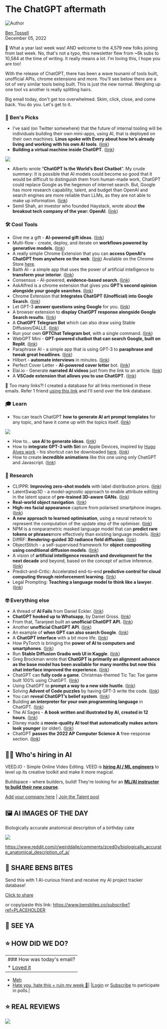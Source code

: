 # The ChatGPT aftermath

![Author](https://media.beehiiv.com/cdn-cgi/image/fit=scale-down,format=auto,onerror=redirect,quality=80/uploads/user/profile_picture/fc858b4d-39e3-4be1-abf4-2b55504e21a2/thumb_uJ4UYake_400x400.jpg)

[Ben Tossell](https://www.twitter.com/bentossell)\
December 05, 2022

🥵 What a year last week was! AND welcome to the 4,579 new folks joining from last week. No, that's not a typo, this newsletter flew from ~6k subs to 10,584 at the time of writing. It really means a lot. I'm loving this, I hope you are too!

With the release of ChatGPT, there has been a wave tsunami of tools built, unofficial APIs, chrome extensions and more. You'll see below there are a lot of very similar tools being built. This is just the new normal. Weighing up one tool vs another is really splitting hairs.

Big email today, don't get too overwhelmed. Skim, click, close, and come back. You do you. Let's get to it.

### **🤌 Ben's Picks**

- I’ve said (on Twitter somewhere) that the future of internal tooling will be individuals building their own mini-apps, using AI, that is deployed on their own machines. **Linus spoke with Every about how he’s already living and working with his own AI tools**. ([<u>link</u>](https://every.to/superorganizers/linus-lee-is-living-with-ai))
- **Building a virtual machine inside ChatGPT**. ([<u>link</u>](https://www.engraved.blog/building-a-virtual-machine-inside/))

![](https://media.beehiiv.com/cdn-cgi/image/fit=scale-down,format=auto,onerror=redirect,quality=80/uploads/asset/file/c8a94a15-e2f4-461d-8e76-18402b905de4/image-20.png)

- Alberto wrote “**ChatGPT Is the World’s Best Chatbot**”. My crude summary: It is possible that AI models could become so good that it would be difficult to distinguish them from human-made work, ChatGPT could replace Google as the hegemon of internet search. But, Google has more research capability, talent, and budget than OpenAI and search engines are more reliable than LLMs, as they are not able to make up information. ([<u>link</u>](https://thealgorithmicbridge.substack.com/p/chatgpt-is-the-worlds-best-chatbot))
- Semil Shah, an investor who founded Haystack, wrote about **the breakout tech company of the year: OpenAI**. ([<u>link</u>](https://semilshah.com/2022/12/03/the-breakout-tech-company-of-2022/))

### **🛠️ Cool Tools**

- Give me a gift - **AI-powered gift ideas**. ([<u>link</u>](https://givemegiftideas.com/))
- Multi-flow - create, deploy, and iterate on **workflows powered by generative models**. ([<u>link</u>](https://www.multi.tech/))
- A really simple Chrome Extension that you can **access OpenAI's ChatGPT from anywhere on the web**. ([<u>link</u>](https://github.com/kazuki-sf/ChatGPT_Extension)) Available on the Chrome Store [<u>here</u>](https://chrome.google.com/webstore/detail/chatgpt-chrome-extension/cdjifpfganmhoojfclednjdnnpooaojb).
- Baith AI - a simple app that uses the power of artificial intelligence to **transform your interior**. ([<u>link</u>](https://huggingface.co/spaces/Xhaheen/Baith-al-suroor))
- Consensus - AI-powered, **evidence-based search**. ([<u>link</u>](https://consensus.app/))
- AskAlfred is a chrome extension that gives you **GPT’s second opinion alongside your google searches**. ([<u>link</u>](https://askalfred.co/))
- Chrome Extension that **Integrates ChatGPT (Unofficial) into Google Search**. ([<u>link</u>](https://github.com/ZohaibAhmed/ChatGPT-Google))
- Let GPT-3 **answer questions using Google** for you. ([<u>link</u>](https://github.com/ferrucc-io/gpt-google))
- A browser extension to **display ChatGPT response alongside Google Search results**. ([<u>link</u>](https://github.com/wong2/chat-gpt-google-extension))
- A **ChatGPT Telegram Bot** which can also draw using Stable Diffusion/DALLE. ([<u>link</u>](https://github.com/altryne/chatGPT-telegram-bot/))
- Run your own **GPTChat Telegram bot**, with a single command. ([<u>link</u>](https://github.com/m1guelpf/chatgpt-telegram))
- WebGPT Mini - **GPT-powered chatbot that can search Google, built on Replit**. ([<u>link</u>](https://replit.com/@ZacharyWitten/WebGPT-Mini#main.py))
- Paraphrase AI - a simple app that is using GPT-3 to **paraphrase and tweak great headlines**. ([<u>link</u>](https://paraphraseai.app/))
- Hilbert - **automate interviews** in minutes. ([<u>link</u>](https://hilbert.app/))
- Perfect Cover Letter - **AI-powered cover letter** bot. ([<u>link</u>](https://friendlybots.xyz/))
- Elai.io - Generate **narrated AI videos** just from the link to an article. ([<u>link</u>](https://elai.io/))
- A **VSCode extension that allows you to use ChatGPT**. ([<u>link</u>](https://github.com/mpociot/chatgpt-vscode))

👋 Too many links?! I created a database for all links mentioned in these emails. Refer 1 friend [using this link](https://www.bensbites.co/subscribe?ref=PLACEHOLDER) and I'll send over the link database.

### **🎓 Learn**

- You can teach ChatGPT **how to generate AI art prompt templates** for any topic, and have it come up with the topics itself. ([<u>link</u>](https://twitter.com/guyp/status/1599104300801617922))

![](https://media.beehiiv.com/cdn-cgi/image/fit=scale-down,format=auto,onerror=redirect,quality=80/uploads/asset/file/88b8186d-ee26-42aa-b2f5-e87acc159b57/FjEmWSWXwAAyJLV.jpeg)

- How to... **use AI to generate ideas**. ([<u>link</u>](https://oneusefulthing.substack.com/p/how-to-use-ai-to-generate-ideas))
- How to **integrate GPT-3 with Siri** on Apple Devices, inspired by [<u>Hugo Alves work</u>](https://twitter.com/Ugo_alves/status/1598670672309485569) - his shortcut can be downloaded [<u>here</u>](https://www.icloud.com/shortcuts/c0a2d251dbe242a0820dc2ed0cd0bba4). ([<u>link</u>](https://www.youtube.com/watch?v=f_gfsaUHJZM))
- How to create **incredible animations** like this one using only ChatGPT and Javascript. ([<u>link</u>](https://twitter.com/davipar/status/1599507163746996225))

### **🔬 Research**

- CLIPPR: **Improving zero-shot models** with label distribution priors. ([<u>link</u>](https://vision.huji.ac.il/clippr/))
- LatentSwap3D - a model-agnostic approach to enable attribute editing in the latent space of **pre-trained 3D-aware GANs**. ([<u>link</u>](https://arxiv.org/abs/2212.01381))
- **Real-world object navigation**. ([<u>link</u>](https://theophilegervet.github.io/projects/real-world-object-navigation/))
- **High-res facial appearance** capture from polarised smartphone images. ([<u>link</u>](https://dazinovic.github.io/polface/))
- **A new approach to learned optimisation**, using a neural network to represent the computation of the update step of the optimiser. ([<u>link</u>](https://arxiv.org/abs/2212.01055))
- NPM is a nonparametric masked language model that can **predict rare tokens or phrases**more effectively than existing language models. ([<u>link</u>](https://arxiv.org/abs/2212.01349))
- DiffRF: **Rendering-guided 3D radiance field diffusion**. ([<u>link</u>](https://sirwyver.github.io/DiffRF/))
- ObjectStitch - a self-supervised framework for **object compositing using conditional diffusion models**. ([<u>link</u>](https://arxiv.org/abs/2212.00932))
- A vision of **artificial intelligence research and development for the next decade** and beyond, based on the concept of active inference. ([<u>link</u>](https://arxiv.org/abs/2212.01354))
- Predict-and-Critic: Accelerated end-to-end **predictive control for cloud computing through reinforcement learning**. ([<u>link</u>](https://arxiv.org/abs/2212.01348))
- Legal Prompting: **Teaching a language model to think like a lawyer**. ([<u>link</u>](https://arxiv.org/abs/2212.01326))

### **🤓 Everything else**

- A thread of **AI Fails** from Daniel Eckler. ([<u>link</u>](https://twitter.com/daniel_eckler/status/1598690115819290626))
- **ChatGPT hooked up to Whatsapp**, by Daniel Gross. ([<u>link</u>](https://twitter.com/danielgross/status/1598735800497119232?s=12\&t=SUhZK8lw55hIRdPbfV-WgA))
- From that, Taranjeet built an **unofficial ChatGPT API.** ([<u>link</u>](https://github.com/taranjeet/chatgpt-api))
- Another **unofficial ChatGPT API**. ([<u>link</u>](https://github.com/transitive-bullshit/chatgpt-api))
- An example of **when GPT can also search Google**. ([<u>link</u>](https://twitter.com/yoheinakajima/status/1598775488230883328))
- A **ChatGPT interface** with a bit more life. ([<u>link</u>](https://twitter.com/m1guelpf/status/1598778861487271936?s=12\&t=YtHgW_UFHk7k9X5sSeuGSA))
- How PyTorch is bringing the **power of AI to computers and smartphones**. ([<u>link</u>](https://ai.facebook.com/blog/pytorch-ai-smartphones-computers/))
- Run **Stable Diffusion Gradio web UI in Kaggle**. ([<u>link</u>](https://www.kaggle.com/code/camenduru/stable-diffusion-webui-kaggle))
- Greg Brockman wrote that **ChatGPT is primarily an alignment advance as the base model has been available for many months but now this chat interface improved the experience.** ([<u>link</u>](https://twitter.com/gdb/status/1599124287633248257?s=12\&t=u0jpwv-ja_DoiEpuMJ9PEQ))
- ChatGPT can **fully code a game**. Christmas-themed Tic Tac Toe game built 100% using ChatGPT. ([<u>link</u>](https://twitter.com/tryjohnny/status/1599125165878652928))
- Using ChatGPT to **prompt a way to a new side hustle**. ([<u>link</u>](https://twitter.com/aifunhouse/status/1599127105132179458))
- Solving **Advent of Code puzzles** by having GPT-3 write the code. ([<u>link</u>](https://github.com/max-sixty/aoc-gpt))
- You can **reveal ChatGPT’s belief system**. ([<u>link</u>](https://twitter.com/zoink/status/1599281052115034113?s=12\&t=_MiFsw8YOVv1P6a8PVieqQ))
- Building **an interpreter for your own programming language** in ChatGPT. ([<u>link</u>](https://6502.is-a.dev/posts/aoc-2022/))
- The AI Sages - **A book written and illustrated by AI, created in 12 hours**. ([<u>link</u>](https://www.theaisages.com/))
- Disney made a **movie-quality AI tool that automatically makes actors look younger** (or older). ([<u>link</u>](https://gizmodo.com/disney-ai-art-vfx-visual-effects-de-age-younger-older-1849835548))
- ​​ChatGPT **passes the 2022 AP Computer Science A** free-response section. ([<u>link</u>](https://gist.github.com/Gaelan/cf5ae4a1e9d8d64cb0b732cf3a38e04a))

## **🧑‍💻 Who's hiring in AI**

VEED.IO - Simple Online Video Editing. VEED is **[hiring AI / ML engineers](https://veed.teamtailor.com/jobs/2145526-senior-software-engineer-ai-team)** to level up its creative toolkit and make it more magical.

Buildspace - where builders, build! They're looking for an **[ML/AI instructor to build their new course](https://buildspace.so/join)**.

[Add your company here](https://bensbites.pallet.com/hire) | [Join the Talent pool](https://bensbites.pallet.com/talent/welcome?referral=true\&step=welcome\&pallet=)

## **🖼 AI IMAGES OF THE DAY**

Biologically accurate anatomical description of a birthday cake

![](https://media.beehiiv.com/cdn-cgi/image/fit=scale-down,format=auto,onerror=redirect,quality=80/uploads/asset/file/1ab09140-87c6-4799-861a-79487b4710ce/FjNjC3qXkAIivSj.jpeg)

<https://www.reddit.com/r/weirddalle/comments/zced0y/biologically_accurate_anatomical_description_of_a/>

## **🤗 SHARE BENS BITES**

Send this with 1 AI-curious friend and receive my AI project tracker database!

[Click to share](https://www.bensbites.co/subscribe?ref=PLACEHOLDER)

or copy/paste this link: https://www.bensbites.co/subscribe?ref=PLACEHOLDER

## **👋 SEE YA**

## **⭐️ HOW DID WE DO?**

||
|:---|
|### How was today's email?|
|\* [Loved it](https://www.bensbites.co/login)

- [Meh](https://www.bensbites.co/login)
- [Hate you, hate this = ruin my week 🥹](https://www.bensbites.co/login)|
  |[Login](https://www.bensbites.co/login) or [Subscribe](https://www.bensbites.co/subscribe) to participate in polls.|

## **⭐️ REAL** REVIEWS

![](https://media.beehiiv.com/cdn-cgi/image/fit=scale-down,format=auto,onerror=redirect,quality=80/uploads/asset/file/fedbeeff-a2f3-4ff2-bd78-903435701f37/Screenshot_2022-10-26_at_14.02.06.png)
